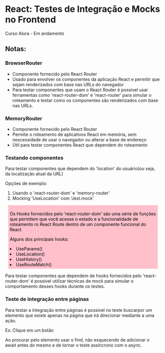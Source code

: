 # React: Testes de Integração e Mocks no Frontend
Curso Alura - Em andamento

## Notas: 

### BrowserRouter 

- Componente fornecido pelo React Router
- Usado para envolver os componentes da aplicação React e permitir que sejam renderizados com base nas URLs do navegador
- Para testar componentes que usam o React Router é possível usar ferramentas como 'react-router-dom' e 'react-router' para simular o roteamento e testar como os componentes são renderizados com base nas URLs. 

### MemoryRouter

- Componente fornecido pelo React Router
- Permite o roteamento de aplicativos React em memória, sem nescessidade de usar o navegador ou alterar a base de endereço
- Útil para testar componentes React que dependem do roteamento

### Testando componentes

Para testar componentes que dependem do 'location' do usuário(ou seja, da localização atual da URL)

Opções de exemplo:

1. Usando o 'react-router-dom' e 'memory-router'
2. Mocking 'UseLocation' com 'Jest.mock'

<div style="background:pink; padding:5px; color:black; margin:10px">
<p>Os Hooks fornecidos pelo 'react-router-dom' são uma série de funções que permitem que você acesse o estado e a funcionalidade de roteamento ro React Route dentro de um componente funcional do React</p>
<p>Alguns dos principais hooks:</p>
<li>UseParams()</li>
<li>UseLocation()</li>
<li>UseHistory()</li>
<li>UseRouteMatch()</li>
</div>

Para testar componentes que dependem de hooks fornecidos pelo 'react-router-dom' é possível utilizar técnicas de mock para simular o comportamento desses hooks durante os testes. 

### Teste de integração entre páginas

Para testar a integração entre páginas é possível no teste buscarpor um elemento que existe apenas na página que irá direcionar mediante a uma ação. 

Ex: Clique em um botão

Ao procurar pelo elemento usar o find, não esquecendo de adicionar o await antes do mesmo e de tornar o teste assíncrono com o async. 